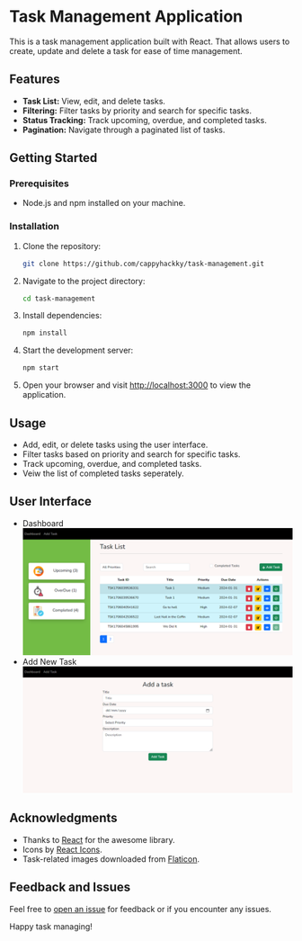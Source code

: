 
# Task Management Application

This is a task management application built with React. That allows users to create, update and delete a task for ease of time management.

## Features

- **Task List:** View, edit, and delete tasks.
- **Filtering:** Filter tasks by priority and search for specific tasks.
- **Status Tracking:** Track upcoming, overdue, and completed tasks.
- **Pagination:** Navigate through a paginated list of tasks.

## Getting Started

### Prerequisites

- Node.js and npm installed on your machine.

### Installation

1. Clone the repository:

   ```bash
   git clone https://github.com/cappyhackky/task-management.git
   ```

2. Navigate to the project directory:

   ```bash
   cd task-management
   ```

3. Install dependencies:

   ```bash
   npm install
   ```

4. Start the development server:

   ```bash
   npm start
   ```

5. Open your browser and visit [http://localhost:3000](http://localhost:3000) to view the application.

## Usage

- Add, edit, or delete tasks using the user interface.
- Filter tasks based on priority and search for specific tasks.
- Track upcoming, overdue, and completed tasks.
- Veiw the list of completed tasks seperately.
## User Interface
- Dashboard
![Dashboard](/public/img/UI/Dashboard.png)
- Add New Task
![Dashboard](/public/img/UI/AddTask.png)

## Acknowledgments

- Thanks to [React](https://reactjs.org/) for the awesome library.
- Icons by [React Icons](https://react-icons.github.io/react-icons/).
- Task-related images downloaded from [Flaticon](https://www.flaticon.com/).

## Feedback and Issues

Feel free to [open an issue](https://github.com/cappyhackky/task-management/issues) for feedback or if you encounter any issues.

Happy task managing!
